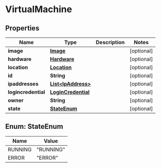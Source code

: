 

# VirtualMachine

## Properties

Name | Type | Description | Notes
------------ | ------------- | ------------- | -------------
**image** | [**Image**](Image.md) |  |  [optional]
**hardware** | [**Hardware**](Hardware.md) |  |  [optional]
**location** | [**Location**](Location.md) |  |  [optional]
**id** | **String** |  |  [optional]
**ipaddresses** | [**List&lt;IpAddress&gt;**](IpAddress.md) |  |  [optional]
**logincredential** | [**LoginCredential**](LoginCredential.md) |  |  [optional]
**owner** | **String** |  |  [optional]
**state** | [**StateEnum**](#StateEnum) |  |  [optional]



## Enum: StateEnum

Name | Value
---- | -----
RUNNING | &quot;RUNNING&quot;
ERROR | &quot;ERROR&quot;



